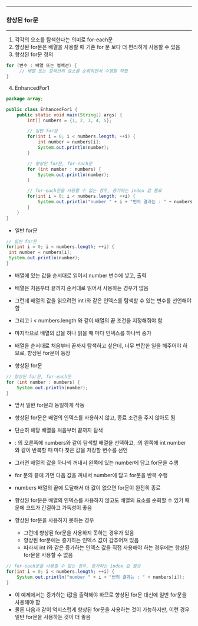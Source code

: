 -----
### 향상된 for문
-----
1. 각각의 요소를 탐색한다는 의미로 for-each문
2. 향상된 for문은 배열을 사용할 때 기존 for 문 보다 더 편리하게 사용할 수 있음
3. 향상된 for문 정의
```java
for (변수 : 배열 또는 컬렉션) {
     // 배열 또는 컬렉션의 요소를 순회하면서 수행할 작업
}
```
4. EnhancedFor1
```java
package array;

public class EnhancedFor1 {
    public static void main(String[] args) {
        int[] numbers = {1, 2, 3, 4, 5};

        // 일반 for문
        for(int i = 0; i < numbers.length; ++i) {
            int number = numbers[i];
            System.out.println(number);
        }

        // 향상된 for문, for-each문
        for (int number : numbers) {
            System.out.println(number);
        }

        // for-each문을 사용할 수 없는 경우, 증가하는 index 값 필요
        for(int i = 0; i < numbers.length; ++i) {
            System.out.println("number " + i + "번의 결과는 : " + numbers[i]);
        }
    }
}
```
  - 일반 for문
```java
// 일반 for문
for(int i = 0; i < numbers.length; ++i) {
 int number = numbers[i];
 System.out.println(number);
}
```
  - 배열에 있는 값을 순서대로 읽어서 number 변수에 넣고, 출력
  - 배열은 처음부터 끝까지 순서대로 읽어서 사용하는 경우가 많음
  - 그런데 배열의 값을 읽으려면 int i와 같은 인덱스를 탐색할 수 있는 변수를 선언해야 함
  - 그리고 i < numbers.length 와 같이 배열의 끝 조건을 지정해줘야 함
  - 마지막으로 배열의 값을 하나 읽을 때 마다 인덱스를 하나씩 증가
  - 배열을 순서대로 처음부터 끝까지 탐색하고 싶은데, 너무 번잡한 일을 해주어야 하므로, 향상된 for문이 등장

  - 향상된 for문
```java
// 향상된 for문, for-each문
for (int number : numbers) {
    System.out.println(number);
}
```
  - 앞서 일반 for문과 동일하게 작동  
  - 향상된 for문은 배열의 인덱스를 사용하지 않고, 종료 조건을 주지 않아도 됨
  - 단순히 해당 배열을 처음부터 끝까지 탐색
  - : 의 오른쪽에 numbers와 같이 탐색할 배열을 선택하고, :의 왼쪽에 int number 와 같이 반복할 때 마다 찾은 값을 저장할 변수를 선언
  - 그러면 배열의 값을 하나씩 꺼내서 왼쪽에 있는 number에 담고 for문을 수행
  - for 문의 끝에 가면 다음 값을 꺼내서 number에 담고 for문을 반복 수행
  - numbers 배열의 끝에 도달해서 더 값이 없으면 for문이 완전히 종료
  - 향상된 for문은 배열의 인덱스를 사용하지 않고도 배열의 요소를 순회할 수 있기 때문에 코드가 간결하고 가독성이 좋음

  - 향상된 for문을 사용하지 못하는 경우
    + 그런데 향상된 for문을 사용하지 못하는 경우가 있음
    + 향상된 for문에는 증가하는 인덱스 값이 감추어져 있음
    + 따라서 int i와 같은 증가하는 인덱스 값을 직접 사용해야 하는 경우에는 향상된 for문을 사용할 수 없음
```java
// for-each문을 사용할 수 없는 경우, 증가하는 index 값 필요
for(int i = 0; i < numbers.length; ++i) {
    System.out.println("number " + i + "번의 결과는 : " + numbers[i]);
}
```
  - 이 예제에서는 증가하는 i값을 출력해야 하므로 향상된 for문 대신에 일반 for문을 사용해야 함
  - 물론 다음과 같이 억지스럽게 향상된 for문을 사용하는 것이 가능하지만, 이런 경우 일반 for문을 사용하는 것이 더 좋음
